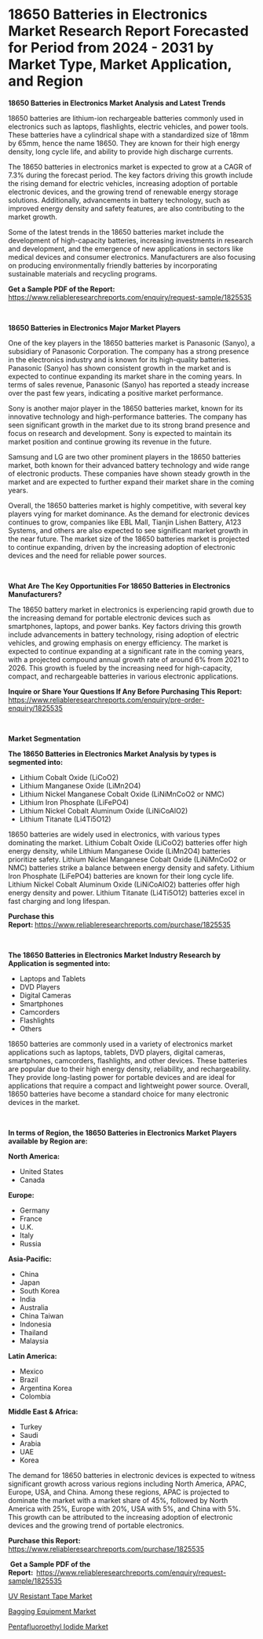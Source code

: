 <p><h1>18650 Batteries in Electronics Market Research Report Forecasted for Period from 2024 -  2031 by Market Type, Market Application, and Region</h1></p><p><strong>18650 Batteries in Electronics Market Analysis and Latest Trends</strong></p>
<p><p>18650 batteries are lithium-ion rechargeable batteries commonly used in electronics such as laptops, flashlights, electric vehicles, and power tools. These batteries have a cylindrical shape with a standardized size of 18mm by 65mm, hence the name 18650. They are known for their high energy density, long cycle life, and ability to provide high discharge currents.</p><p>The 18650 batteries in electronics market is expected to grow at a CAGR of 7.3% during the forecast period. The key factors driving this growth include the rising demand for electric vehicles, increasing adoption of portable electronic devices, and the growing trend of renewable energy storage solutions. Additionally, advancements in battery technology, such as improved energy density and safety features, are also contributing to the market growth.</p><p>Some of the latest trends in the 18650 batteries market include the development of high-capacity batteries, increasing investments in research and development, and the emergence of new applications in sectors like medical devices and consumer electronics. Manufacturers are also focusing on producing environmentally friendly batteries by incorporating sustainable materials and recycling programs.</p></p>
<p><strong>Get a Sample PDF of the Report:&nbsp;</strong> <a href="https://www.reliableresearchreports.com/enquiry/request-sample/1825535">https://www.reliableresearchreports.com/enquiry/request-sample/1825535</a></p>
<p>&nbsp;</p>
<p><strong>18650 Batteries in Electronics Major Market Players</strong></p>
<p><p>One of the key players in the 18650 batteries market is Panasonic (Sanyo), a subsidiary of Panasonic Corporation. The company has a strong presence in the electronics industry and is known for its high-quality batteries. Panasonic (Sanyo) has shown consistent growth in the market and is expected to continue expanding its market share in the coming years. In terms of sales revenue, Panasonic (Sanyo) has reported a steady increase over the past few years, indicating a positive market performance.</p><p>Sony is another major player in the 18650 batteries market, known for its innovative technology and high-performance batteries. The company has seen significant growth in the market due to its strong brand presence and focus on research and development. Sony is expected to maintain its market position and continue growing its revenue in the future.</p><p>Samsung and LG are two other prominent players in the 18650 batteries market, both known for their advanced battery technology and wide range of electronic products. These companies have shown steady growth in the market and are expected to further expand their market share in the coming years.</p><p>Overall, the 18650 batteries market is highly competitive, with several key players vying for market dominance. As the demand for electronic devices continues to grow, companies like EBL Mall, Tianjin Lishen Battery, A123 Systems, and others are also expected to see significant market growth in the near future. The market size of the 18650 batteries market is projected to continue expanding, driven by the increasing adoption of electronic devices and the need for reliable power sources.</p></p>
<p>&nbsp;</p>
<p><strong>What Are The Key Opportunities For 18650 Batteries in Electronics Manufacturers?</strong></p>
<p><p>The 18650 battery market in electronics is experiencing rapid growth due to the increasing demand for portable electronic devices such as smartphones, laptops, and power banks. Key factors driving this growth include advancements in battery technology, rising adoption of electric vehicles, and growing emphasis on energy efficiency. The market is expected to continue expanding at a significant rate in the coming years, with a projected compound annual growth rate of around 6% from 2021 to 2026. This growth is fueled by the increasing need for high-capacity, compact, and rechargeable batteries in various electronic applications.</p></p>
<p><strong>Inquire or Share Your Questions If Any Before Purchasing This Report:</strong> <a href="https://www.reliableresearchreports.com/enquiry/pre-order-enquiry/1825535">https://www.reliableresearchreports.com/enquiry/pre-order-enquiry/1825535</a></p>
<p>&nbsp;</p>
<p><strong>Market Segmentation</strong></p>
<p><strong>The 18650 Batteries in Electronics Market Analysis by types is segmented into:</strong></p>
<p><ul><li>Lithium Cobalt Oxide (LiCoO2)</li><li>Lithium Manganese Oxide (LiMn2O4)</li><li>Lithium Nickel Manganese Cobalt Oxide (LiNiMnCoO2 or NMC)</li><li>Lithium Iron Phosphate (LiFePO4)</li><li>Lithium Nickel Cobalt Aluminum Oxide (LiNiCoAlO2)</li><li>Lithium Titanate (Li4Ti5O12)</li></ul></p>
<p><p>18650 batteries are widely used in electronics, with various types dominating the market. Lithium Cobalt Oxide (LiCoO2) batteries offer high energy density, while Lithium Manganese Oxide (LiMn2O4) batteries prioritize safety. Lithium Nickel Manganese Cobalt Oxide (LiNiMnCoO2 or NMC) batteries strike a balance between energy density and safety. Lithium Iron Phosphate (LiFePO4) batteries are known for their long cycle life. Lithium Nickel Cobalt Aluminum Oxide (LiNiCoAlO2) batteries offer high energy density and power. Lithium Titanate (Li4Ti5O12) batteries excel in fast charging and long lifespan.</p></p>
<p><strong>Purchase this Report:&nbsp;</strong><a href="https://www.reliableresearchreports.com/purchase/1825535">https://www.reliableresearchreports.com/purchase/1825535</a></p>
<p>&nbsp;</p>
<p><strong>The 18650 Batteries in Electronics Market Industry Research by Application is segmented into:</strong></p>
<p><ul><li>Laptops and Tablets</li><li>DVD Players</li><li>Digital Cameras</li><li>Smartphones</li><li>Camcorders</li><li>Flashlights</li><li>Others</li></ul></p>
<p><p>18650 batteries are commonly used in a variety of electronics market applications such as laptops, tablets, DVD players, digital cameras, smartphones, camcorders, flashlights, and other devices. These batteries are popular due to their high energy density, reliability, and rechargeability. They provide long-lasting power for portable devices and are ideal for applications that require a compact and lightweight power source. Overall, 18650 batteries have become a standard choice for many electronic devices in the market.</p></p>
<p>&nbsp;</p>
<p><strong>In terms of Region, the 18650 Batteries in Electronics Market Players available by Region are:</strong></p>
<p>
    <p> <strong> North America: </strong>
        <ul>
            <li>United States</li>
            <li>Canada</li>
        </ul>
        </p> 
    <p> <strong> Europe: </strong>
        <ul>
            <li>Germany</li>
            <li>France</li>
            <li>U.K.</li>
            <li>Italy</li>
            <li>Russia</li>
        </ul>
        </p> 
    <p> <strong> Asia-Pacific: </strong>
        <ul>
            <li>China</li>
            <li>Japan</li>
            <li>South Korea</li>
            <li>India</li>
            <li>Australia</li>
            <li>China Taiwan</li>
            <li>Indonesia</li>
            <li>Thailand</li>
            <li>Malaysia</li>
        </ul>
        </p> 
    <p> <strong> Latin America: </strong>
        <ul>
            <li>Mexico</li>
            <li>Brazil</li>
            <li>Argentina Korea</li>
            <li>Colombia</li>
        </ul>
        </p> 
    <p> <strong> Middle East & Africa: </strong>
        <ul>
            <li>Turkey</li>
            <li>Saudi</li>
            <li>Arabia</li>
            <li>UAE</li>
            <li>Korea</li>
        </ul>
    </p>
    </p>
<p><p>The demand for 18650 batteries in electronic devices is expected to witness significant growth across various regions including North America, APAC, Europe, USA, and China. Among these regions, APAC is projected to dominate the market with a market share of 45%, followed by North America with 25%, Europe with 20%, USA with 5%, and China with 5%. This growth can be attributed to the increasing adoption of electronic devices and the growing trend of portable electronics.</p></p>
<p><strong>Purchase this Report: </strong><a href="https://www.reliableresearchreports.com/purchase/1825535">https://www.reliableresearchreports.com/purchase/1825535</a></p>
<p>&nbsp;<strong>Get a Sample PDF of the Report:&nbsp;&nbsp;</strong><a href="https://www.reliableresearchreports.com/enquiry/request-sample/1825535">https://www.reliableresearchreports.com/enquiry/request-sample/1825535</a></p>
<p><strong></strong></p>
<p><p><a href="https://adventurous-uranium-ef9.notion.site/UV-Resistant-Tape-Market-Offers-Provide-Insightful-Data-for-the-Time-Period-from-2024-to-2031-and-al-49df218b59d34e2eb8d8903ef10cb41d">UV Resistant Tape Market</a></p><p><a href="https://view.publitas.com/reportprime-1/bagging-equipment-market-offers-provide-insightful-data-for-the-time-period-from-2024-to-2031-and-also-provide-analysis-based-on-application-type-and-region/">Bagging Equipment Market</a></p><p><a href="https://carnation-joke-41f.notion.site/Decoding-the-Pentafluoroethyl-Iodide-Market-A-Deep-Dive-into-the-Latest-Market-Trends-Market-Segme-b82406cf484d4f1aab34b215919a4405">Pentafluoroethyl Iodide Market</a></p></p>